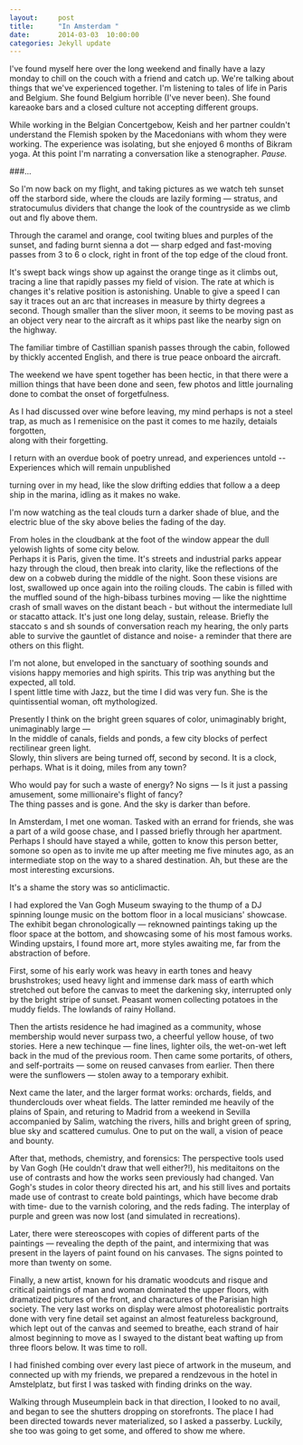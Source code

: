 ```yaml
---
layout:		post
title: 		"In Amsterdam "
date:   	2014-03-03  10:00:00
categories:	Jekyll update
---
```


I've found myself here over the long weekend and finally have a lazy monday to chill on the couch with a friend and catch up.
We're talking about things that we've experienced together. I'm listening to tales of life in Paris and Belgium. 
She found Belgium horrible (I've never been). She found kareaoke bars and a closed culture not accepting different groups. 

While working in the Belgian Concertgebow, Keish and her partner couldn't understand the Flemish spoken by the Macedonians
with whom they were working.  The experience was isolating, but she enjoyed 6 months of Bikram yoga.
At this point I'm narrating a conversation like a stenographer.   *Pause.*

###&hellip;

So I'm now back on my flight, and taking pictures as we watch teh sunset off the starbord side, where the clouds are lazily forming 
 &mdash;  stratus, and stratocumulus dividers that change the look of the countryside as we climb out and fly above them. 

Through the caramel and orange, cool twiting blues and purples of the sunset, and fading burnt sienna
a dot &mdash; sharp edged and fast-moving passes from 3 to 6 o clock, right in front of the top edge of the cloud front.

It's swept back wings show up against the orange tinge as it climbs out, tracing a line that rapidly passes my field of vision.
The rate at which is changes it's relative position is astonishing.  Unable to give a speed I can say it traces out an arc that 
increases in measure by thirty degrees a second. Though smaller than the sliver moon, it seems to be moving past as an object 
very near to the aircraft as it whips past like the nearby sign on the highway.  

The familiar timbre of Castillian spanish passes through the cabin, followed by thickly accented English, 
and there is true peace onboard the aircraft.   

The weekend we have spent together has been hectic, in that there were a million things that have been done and seen, 
few photos and little journaling done to combat the onset of forgetfulness.  

As I had discussed over wine before leaving, my mind perhaps is not a steel trap, as much as I remenisice on the past it comes to me 
hazily, detaials forgotten,  
along with their forgetting.  

I return with an overdue book of poetry unread, and experiences untold -- Experiences which will remain unpublished  

turning over in my head, like the slow drifting eddies that follow a a deep ship in the marina, idling as it makes no wake.  

I'm now watching as the teal clouds turn a darker shade of blue, and the electric blue of the sky above belies the fading of the day.  

From holes in the cloudbank at the foot of the window appear the dull yelowish lights of some city below.  
Perhaps it is Paris, given the time.  It's streets and industrial parks appear hazy through the cloud, then break into clarity,
like the reflections of the dew on a cobweb during the middle of the night. Soon these visions are lost, swallowed up once again into
the roiling clouds.  The cabin is filled with the muffled sound of the high-bibass turbines moving &mdash; like the nighttime crash 
of small waves on the distant beach - but without the intermediate lull or stacatto attack.  It's just one long delay, sustain, release.
Briefly the staccato s and sh sounds of conversation reach my hearing, the only parts able to survive the gauntlet of distance and noise-
a reminder that there are others on this flight.  

I'm not alone, but enveloped in the sanctuary of soothing sounds and visions happy memories and high spirits.
This trip was anything but the expected, all told.  
I spent little time with Jazz, but the time I did was very fun. She is the quintissential woman, oft mythologized.  

<!--We talk of missed connections and future plans. I hear more of what it is to be in a relationship, who wears the pants, and we speak of 
the types of relationships that men and women have, straight, gay, lesbian. We speak of the oddities of the night &mdash; how one girl was
found to have been more hetero than thought previously, contrary to the expectations of those acquainted to her.   
-->
Presently I think on the bright green squares of color, unimaginably bright, unimaginably large &mdash;   
In the middle of canals, fields and ponds, a few city blocks of perfect rectilinear green light.  
Slowly, thin slivers are being turned off, second by second. It is a clock, perhaps. What is it doing, miles from any town?  

Who would pay for such a waste of energy? No signs &mdash; Is it just a passing amusement, some millionaire's flight of fancy?  
The thing passes and is gone. And the sky is darker than before.  

In Amsterdam, I met one woman.  Tasked with an errand for friends, she was a part of a wild goose chase, and I passed briefly through her
apartment. Perhaps I should have stayed a while, gotten to know this person better, somone so open as to invite me up after meeting me 
five minutes ago, as an intermediate stop on the way to a shared destination. Ah, but these are the most interesting excursions.

It's a shame the story was so anticlimactic.  

I had explored the Van Gogh Museum swaying to the thump of a DJ spinning lounge music on the bottom floor
in a local musicians' showcase.  
The exhibit began chronologically &mdash; reknowned paintings taking up the floor space at the bottom, and showcasing some of his most
famous works.  Winding upstairs, I found more art, more styles awaiting me, far from the abstraction of before.  

First, some of his early work was heavy in earth tones and heavy brushstrokes; used heavy light and immense dark mass of earth
which stretched out before the canvas to meet the darkening sky, interrupted only by the bright stripe of sunset.
Peasant women collecting potatoes in the muddy fields.  The lowlands of rainy Holland.

Then the artists residence he had imagined as a community, whose membership would never surpass two, a cheerful yellow house,
of two stories.  Here a new techinque &mdash; fine lines, lighter oils, the wet-on-wet left back in the mud of the previous room. Then came
some portarits, of others, and self-portraits &mdash; some on reused canvases from earlier. Then there were the sunflowers &mdash; stolen away to
a temporary exhibit. 

Next came the later, and the larger format works: orchards, fields, and thunderclouds over wheat fields.  The latter reminded me heavily
of the plains of Spain, and returing to Madrid from a weekend in Sevilla accompanied by Salim, watching the rivers, hills and bright
green of spring, blue sky and scattered cumulus.  One to put on the wall, a vision of peace and bounty.

After that, methods, chemistry, and forensics: The perspective tools used by Van Gogh (He couldn't draw that well either?!), 
his meditaitons on the use of contrasts and how the works seen previously had changed.  Van Gogh's studes in color theory 
directed his art, and his still lives and portaits made use of contrast to create bold paintings, which have become drab with time-
due to the varnish coloring, and the reds fading. The interplay of purple and green was now lost (and simulated in recreations). 

Later, there were stereoscopes with copies of different parts of the paintings &mdash; revealing the depth of the paint, and intermixing 
that was present in the layers of paint found on his canvases.  The signs pointed to more than twenty on some. 

Finally, a new artist, known for his dramatic woodcuts and risque and critical paintings of man and woman dominated the upper floors, 
with dramatized pictures of the front, and charactures of the Parisian high society. The very last works on display were almost photorealistic
portraits done with very fine detail set against an almost featureless background, which lept out of the canvas and seemed to breathe,
each strand of hair almost beginning to move as I swayed to the distant beat wafting up from three floors below. It was time to roll.


I had finished combing over every last piece of artwork in the museum, and connected up with my friends, 
we prepared a rendzevous in the hotel in Amstelplatz, but first I was tasked with finding drinks on the way. 

Walking through Museumplein back in that direction, I looked to no avail, and began to see the shutters dropping on storefronts.
The place I had been directed towards never materialized, so I asked a passerby.  Luckily, she too was going to get some, and 
offered to show me where. 